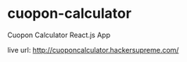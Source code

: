 # cuopon-calculator
Cuopon Calculator React.js App

live url: http://cuoponcalculator.hackersupreme.com/

